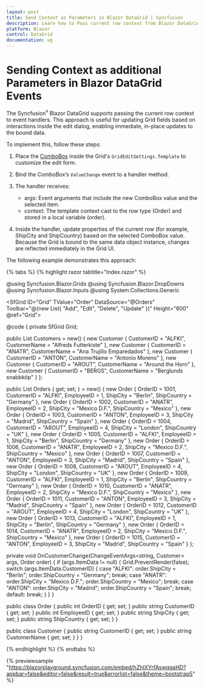 ```yaml
---
layout: post
title: Send Context as Parameters in Blazor DataGrid | Syncfusion
description: Learn how to Pass current row context from Blazor DataGrid events using edit templates to update bound fields instantly.
platform: Blazor
control: DataGrid
documentation: ug
---
```


# Sending Context as additional Parameters in Blazor DataGrid Events

The Syncfusion<sup style="font-size:70%">&reg;</sup> Blazor DataGrid supports passing the current row context to event handlers. This approach is useful for updating Grid fields based on interactions inside the edit dialog, enabling immediate, in-place updates to the bound data.

To implement this, follow these steps:

   1. Place the [ComboBox](https://blazor.syncfusion.com/documentation/combobox/getting-started-with-web-app) inside the Grid's `GridEditSettings.Template` to customize the edit form.

   2. Bind the ComboBox’s `ValueChange` event to a handler method.

   3. The handler receives:
      * args: Event arguments that include the new ComboBox value and the selected item.
      * context: The template context cast to the row type (Order) and stored in a local variable (order).

   4. Inside the handler, update properties of the current row (for example, ShipCity and ShipCountry) based on the selected ComboBox value. Because the Grid is bound to the same data object instance, changes are reflected immediately in the Grid UI.

The following example demonstrates this approach:

{% tabs %}
{% highlight razor tabtitle="Index.razor" %}

@using Syncfusion.Blazor.Grids
@using Syncfusion.Blazor.DropDowns
@using Syncfusion.Blazor.Inputs
@using System.Collections.Generic

<SfGrid ID="Grid" TValue="Order" DataSource="@Orders"
Toolbar="@(new List<string>{ "Add", "Edit", "Delete", "Update" })"
Height="600" @ref="Grid">
  <GridEditSettings AllowAdding="true" AllowEditing="true" AllowDeleting="true" Mode="Syncfusion.Blazor.Grids.EditMode.Dialog">
    <Template Context="context">
      @{
        var order = context as Order;
      }
      <div class="row">
        <div class="col-6">
          <SfNumericTextBox TValue="int" @bind-Value="order.OrderID" Placeholder="Order ID" FloatLabelType="FloatLabelType.Always" />
        </div>
        <div class="col-6">
          <SfComboBox TValue="string" TItem="Customer" DataSource="@Customers" @bind-Value="order.CustomerID"
          Placeholder="Select Customer" FloatLabelType="FloatLabelType.Always" AllowFiltering="true">
            <ComboBoxFieldSettings Value="CustomerID" Text="CustomerName"></ComboBoxFieldSettings>
            <ComboBoxEvents TValue="string" TItem="Customer" ValueChange="args => OnCustomerChange(args, order)"></ComboBoxEvents>
          </SfComboBox>
        </div>
      </div>
      <div class="row mt-3">
        <div class="col-6">
          <SfTextBox @bind-Value="order.ShipCity" Placeholder="Ship City" FloatLabelType="FloatLabelType.Always" />
        </div>
        <div class="col-6">
          <SfTextBox @bind-Value="order.ShipCountry" Placeholder="Ship Country" FloatLabelType="FloatLabelType.Always" />
        </div>
      </div>
      <div class="row mt-3">
        <div class="col-6">
          <SfNumericTextBox TValue="int" @bind-Value="order.EmployeeID" Placeholder="Employee ID" FloatLabelType="FloatLabelType.Always" />
        </div>
      </div>
    </Template>
  </GridEditSettings>
  <GridColumns>
    <GridColumn Field="OrderID" HeaderText="Order ID" IsPrimaryKey="true" TextAlign="Syncfusion.Blazor.Grids.TextAlign.Right" Width="120" />
    <GridColumn Field="CustomerID" HeaderText="Customer Name" Width="200" />
    <GridColumn Field="ShipCity" HeaderText="Ship City" Width="150" />
    <GridColumn Field="ShipCountry" HeaderText="Ship Country" Width="150" />
    <GridColumn Field="EmployeeID" HeaderText="Employee ID" Width="120" TextAlign="Syncfusion.Blazor.Grids.TextAlign.Right" />
  </GridColumns>
</SfGrid>

@code {
  private SfGrid<Order> Grid;

  public List<Customer> Customers = new()
  {
    new Customer { CustomerID = "ALFKI", CustomerName = "Alfreds Futterkiste" },
    new Customer { CustomerID = "ANATR", CustomerName = "Ana Trujillo Emparedados" },
    new Customer { CustomerID = "ANTON", CustomerName = "Antonio Moreno" },
    new Customer { CustomerID = "AROUT", CustomerName = "Around the Horn" },
    new Customer { CustomerID = "BERGS", CustomerName = "Berglunds snabbköp" }
  };

  public List<Order> Orders { get; set; } = new()
  {
    new Order { OrderID = 1001, CustomerID = "ALFKI", EmployeeID = 1, ShipCity = "Berlin", ShipCountry = "Germany" },
    new Order { OrderID = 1002, CustomerID = "ANATR", EmployeeID = 2, ShipCity = "Mexico D.F.", ShipCountry = "Mexico" },
    new Order { OrderID = 1003, CustomerID = "ANTON", EmployeeID = 3, ShipCity = "Madrid", ShipCountry = "Spain" },
    new Order { OrderID = 1004, CustomerID = "AROUT", EmployeeID = 4, ShipCity = "London", ShipCountry = "UK" },
    new Order { OrderID = 1005, CustomerID = "ALFKI", EmployeeID = 1, ShipCity = "Berlin", ShipCountry = "Germany" },
    new Order { OrderID = 1006, CustomerID = "ANATR", EmployeeID = 2, ShipCity = "Mexico D.F.", ShipCountry = "Mexico" },
    new Order { OrderID = 1007, CustomerID = "ANTON", EmployeeID = 3, ShipCity = "Madrid", ShipCountry = "Spain" },
    new Order { OrderID = 1008, CustomerID = "AROUT", EmployeeID = 4, ShipCity = "London", ShipCountry = "UK" },
    new Order { OrderID = 1009, CustomerID = "ALFKI", EmployeeID = 1, ShipCity = "Berlin", ShipCountry = "Germany" },
    new Order { OrderID = 1010, CustomerID = "ANATR", EmployeeID = 2, ShipCity = "Mexico D.F.", ShipCountry = "Mexico" },
    new Order { OrderID = 1011, CustomerID = "ANTON", EmployeeID = 3, ShipCity = "Madrid", ShipCountry = "Spain" },
    new Order { OrderID = 1012, CustomerID = "AROUT", EmployeeID = 4, ShipCity = "London", ShipCountry = "UK" },
    new Order { OrderID = 1013, CustomerID = "ALFKI", EmployeeID = 1, ShipCity = "Berlin", ShipCountry = "Germany" },
    new Order { OrderID = 1014, CustomerID = "ANATR", EmployeeID = 2, ShipCity = "Mexico D.F.", ShipCountry = "Mexico" },
    new Order { OrderID = 1015, CustomerID = "ANTON", EmployeeID = 3, ShipCity = "Madrid", ShipCountry = "Spain" }
  };

  private void OnCustomerChange(ChangeEventArgs<string, Customer> args, Order order)
  {
    if (args.ItemData != null)
    {
      Grid.PreventRender(false);
      switch (args.ItemData.CustomerID)
      {
        case "ALFKI":
          order.ShipCity = "Berlin";
          order.ShipCountry = "Germany";
          break;
        case "ANATR":
          order.ShipCity = "Mexico D.F.";
          order.ShipCountry = "Mexico";
          break;
        case "ANTON":
          order.ShipCity = "Madrid";
          order.ShipCountry = "Spain";
          break;
        default:
          break;
      }
    }
  }

  public class Order
  {
    public int OrderID { get; set; }
    public string CustomerID { get; set; }
    public int EmployeeID { get; set; }
    public string ShipCity { get; set; }
    public string ShipCountry { get; set; }
  }

  public class Customer
  {
    public string CustomerID { get; set; }
    public string CustomerName { get; set; }
  }
}

{% endhighlight %}
{% endtabs %}

{% previewsample "https://blazorplayground.syncfusion.com/embed/hZhIXYrfAswqgaHD?appbar=false&editor=false&result=true&errorlist=false&theme=bootstrap5" %}
